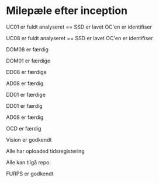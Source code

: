 # Milepæle efter inception

UC01 er fuldt analyseret == SSD er lavet OC'en er identifiser



UC08 er fuldt analyseret == SSD er lavet OC'en er identifiser


 
DOM08 er færdig

 DOM01 er færdige


DD08 er færdige
 

AD08 er færdig


DD01 er færdige


DD01 er færdig
 

AD08 er færdig


OCD er færdig


Vision er godkendt


Alle har oploaded tidsregistering 



Alle kan tilgå repo.


FURPS er godkendt
